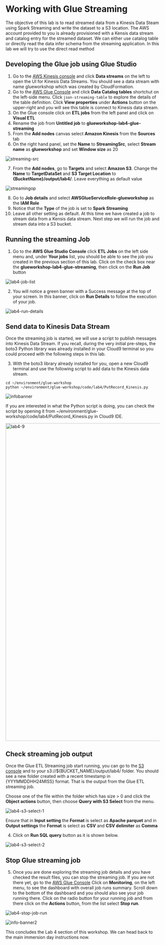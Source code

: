 # Working with Glue Streaming

The objective of this lab is to read streamed data from a Kinesis Data Steam using Spark Streaming and write the dataset to a S3 location. The AWS account provided to you is already provisioned with a Kensis data stream and catalog entry for the streamed dataset. We can either use catalog table or directly read the data infer schema from the streaming application. In this lab we will try to use the direct read method

## Developing the Glue job using Glue Studio

1. Go to the [AWS Kinesis console](https://console.aws.amazon.com/kinesis/home) and click **Data streams** on the left to open the UI for Kinesis Data Streams. You should see a data stream with name glueworkshop which was created by CloudFormation.
2. Go to the [AWS Glue Console](https://console.aws.amazon.com/glue/home) and click **Data Catalog tables** shortchut on the left-side menu. Click ```json-streaming-table``` to explore the details of the table definition. Click **View properties** under **Actions** button on the upper-right and you will see this table is connect to Kinesis data stream.
3. On the Glue console click on **ETL jobs** from the left panel and click on  **Visual ETL**
4. Rename the job from **Untitled job** to **glueworkshop-lab4-glue-streaming**
5. From the **Add nodes** canvas select **Amazon Kinesis** from the **Sources** tab
6. On the right hand panel, set the **Name** to **StreamingSrc**, select **Stream name** as **glueworkshop** and set **Window size** as 20
  
![streaming-src](https://github.com/user-attachments/assets/f538dfa2-5c64-4b9f-a2e3-0c2eb4b1050e)

7. From the **Add nodes**, go to **Targets** and select **Amazon S3**. Change the **Name** to **TargetDataSet** and **S3 Target Location** to **{BucketName}/output/lab4/**. Leave everything as default value


![streamingop](https://github.com/user-attachments/assets/4e079d1f-8663-4da8-823c-8378b455f7a8)


8. Go to **Job details** and select **AWSGlueServiceRole-glueworkshop** as the **IAM Role**
9. Notice that the **Type** of the job is set to **Spark Streaming**
10. Leave all other setting as default. At this time we have created a job to stream data from a Kensis data stream. Next step we will run the job and stream data into a S3 bucket.

## Running the streaming Job

1. Go to the **AWS Glue Studio Console** click **ETL Jobs** on the left side menu and, under **Your jobs** list, you should be able to see the job you created in the previous section of this lab. Click on the check box near the **glueworkshop-lab4-glue-streaming**, then click on the **Run Job** button

![lab4-job-list](https://github.com/user-attachments/assets/a167dfba-69b0-4889-9f2f-37b407e26367)

2. You will notice a green banner with a Success message at the top of your screen. In this banner, click on **Run Details** to follow the execution of your job.

![lab4-run-details](https://github.com/user-attachments/assets/fae49772-8aeb-4560-adb1-96f5ddd1e21a)

## Send data to Kinesis Data Stream

Once the streaming job is started, we will use a script to publish messages into Kinesis Data Stream. If you recall, during the very initial pre-steps, the boto3 Python library was already installed in your Cloud9 terminal so you could proceed with the following steps in this lab.

3. With the boto3 library already installed for you, open a new Cloud9 terminal and use the following script to add data to the Kinesis data stream.

```
cd ~/environment/glue-workshop
python ~/environment/glue-workshop/code/lab4/PutRecord_Kinesis.py 
```
![infobanner](https://github.com/user-attachments/assets/698f7623-8c01-4a6e-bcd5-746b8a9ed36c)

If you are interested in what the Python script is doing, you can check the script by opening it from ~/environment/glue-workshop/code/lab4/PutRecord_Kinesis.py in Cloud9 IDE.


<img width="1034" alt="lab4-9" src="https://github.com/user-attachments/assets/4123d7ce-0bb6-4825-b9e3-c1f1e94e7158">

## Check streaming job output

Once the Glue ETL Streaming job start running, you can go to the [S3 console](https://us-east-2.console.aws.amazon.com/s3/home?region=us-east-2#)  and to your s3://${BUCKET_NAME}/output/lab4/ folder. You should see a new folder created with a recent timestamp in {YYYMMDDHH24MISS} format. That is the output from the Glue ETL streaming job.

Choose one of the file within the folder which has size > 0 and click the **Object actions** button, then choose **Query with S3 Select** from the menu.

![lab4-s3-select-1](https://github.com/user-attachments/assets/fcd998d7-4ecb-481e-b80e-e90ba3958d02)

Ensure that in **Input setting** the **Format** is select as **Apache parquet** and in **Output settings** the **Format** is select as **CSV** and **CSV delimiter** as **Comma**

4. Click on **Run SQL query** button as it is shown below.

![lab4-s3-select-2](https://github.com/user-attachments/assets/c118ac5c-cf69-41ab-8860-1495e19ac8ab)

## Stop Glue streaming job

5. Once you are done exploring the streaming job details and you have checked the result files, you can stop the streaming job. If you are not there yet, go to the [AWS Glue Console](https://console.aws.amazon.com/glue/home)    Click on **Monitoring**, on the left menu, to see the dashboard with overall job runs summary. Scroll down to the bottom of the dashboard and you should also see your job running there. Click on the radio button for your 
   running job and from there click on the **Actions** button, from the list select **Stop run**.

![lab4-stop-job-run](https://github.com/user-attachments/assets/03ff31d2-d259-4144-99b7-28da3179bbc0)


![info-banner2](https://github.com/user-attachments/assets/e74771ae-84ca-4063-bafd-7384f1e184fa)

This concludes the Lab 4 section of this workshop. We can head back to the main immersion day instructions now. 






